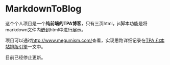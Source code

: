 # MarkdownToBlog

这个个人项目是一个**纯前端的TPA博客**，只有三页html，js脚本功能是将markdown文件内嵌到html中进行展示。

项目可以通过<http://www.megumism.com/>查看，实现思路详细记录在[TPA 和本站排版引擎](http://www.megumism.com/articleDisplay.html?%E7%BA%AFJS%E6%9E%84%E5%BB%BA%E7%BD%91%E9%A1%B5%E6%8E%92%E7%89%88%E5%BC%95%E6%93%8E)一文中。

目前已经停止更新。
